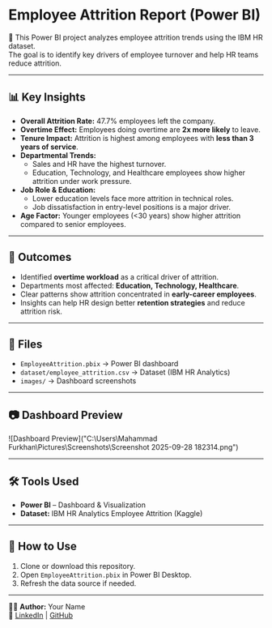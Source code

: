 # Employee Attrition Report (Power BI)

📌 This Power BI project analyzes employee attrition trends using the IBM HR dataset.  
The goal is to identify key drivers of employee turnover and help HR teams reduce attrition.

---

## 📊 Key Insights
- **Overall Attrition Rate:** 47.7% employees left the company.
- **Overtime Effect:** Employees doing overtime are **2x more likely** to leave.
- **Tenure Impact:** Attrition is highest among employees with **less than 3 years of service**.
- **Departmental Trends:**
  - Sales and HR have the highest turnover.
  - Education, Technology, and Healthcare employees show higher attrition under work pressure.
- **Job Role & Education:**
  - Lower education levels face more attrition in technical roles.
  - Job dissatisfaction in entry-level positions is a major driver.
- **Age Factor:** Younger employees (<30 years) show higher attrition compared to senior employees.

---

## 🚀 Outcomes
- Identified **overtime workload** as a critical driver of attrition.  
- Departments most affected: **Education, Technology, Healthcare**.  
- Clear patterns show attrition concentrated in **early-career employees**.  
- Insights can help HR design better **retention strategies** and reduce attrition risk.  

---

## 📂 Files
- `EmployeeAttrition.pbix` → Power BI dashboard  
- `dataset/employee_attrition.csv` → Dataset (IBM HR Analytics)  
- `images/` → Dashboard screenshots  

---

## 📷 Dashboard Preview
![Dashboard Preview]("C:\Users\Mahammad Furkhan\Pictures\Screenshots\Screenshot 2025-09-28 182314.png")

---

## 🛠 Tools Used
- **Power BI** – Dashboard & Visualization  
- **Dataset:** IBM HR Analytics Employee Attrition (Kaggle)  

---

## 📌 How to Use
1. Clone or download this repository.  
2. Open `EmployeeAttrition.pbix` in Power BI Desktop.  
3. Refresh the data source if needed.  

---

👨‍💻 **Author:** Your Name  
🔗 [LinkedIn](your-link) | [GitHub](https://github.com/your-username)  
